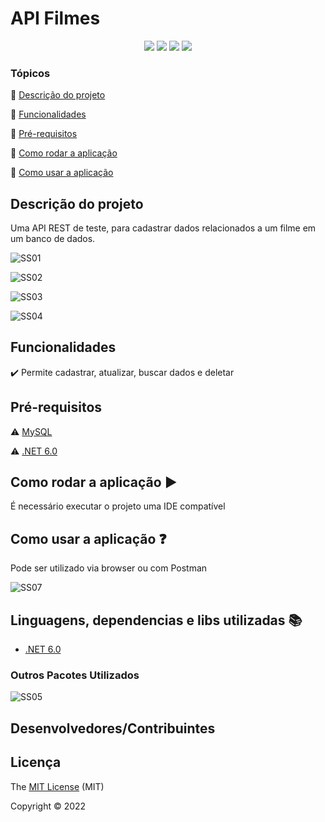 <h1>API Filmes</h1> 

<p align="center">
  <img src="https://img.shields.io/static/v1?label=.NET 6.0&message=framework&color=blue&style=for-the-badge&logo=.NET"/>
  <img src="https://img.shields.io/static/v1?label=C SHARP&message=10.0&color=blue&style=for-the-badge&logo=C#"/>
  <img src="http://img.shields.io/static/v1?label=License&message=MIT&color=green&style=for-the-badge"/>
   <img src="http://img.shields.io/static/v1?label=STATUS&message=CONCLUIDO&color=GREEN&style=for-the-badge"/>
</p>


### Tópicos 

:large_blue_circle: [Descrição do projeto](#descrição-do-projeto)

:large_blue_circle: [Funcionalidades](#funcionalidades)

:large_blue_circle: [Pré-requisitos](#pré-requisitos)

:large_blue_circle: [Como rodar a aplicação](#como-rodar-a-aplicação-arrow_forward)

:large_blue_circle: [Como usar a aplicação](#como-usar-a-aplicação-question)


## Descrição do projeto 
 <p>Uma API REST de teste, para cadastrar dados relacionados a um filme em um banco de dados.</p>
 
![SS01](https://user-images.githubusercontent.com/101216409/195956463-6bfc2ea7-5560-43c7-bb40-41c370a65eef.jpg)

![SS02](https://user-images.githubusercontent.com/101216409/195956466-4d8d9da9-c5b4-4273-a3f2-7476dc7fda2f.jpg)

![SS03](https://user-images.githubusercontent.com/101216409/195956469-83eec399-b005-4c84-9eed-dc7ab4588419.jpg)

![SS04](https://user-images.githubusercontent.com/101216409/195956483-134140a0-09cc-4e7a-81f0-971a0a5fecef.jpg)


## Funcionalidades

:heavy_check_mark: Permite cadastrar, atualizar, buscar dados e deletar 


## Pré-requisitos

:warning: [MySQL](https://dev.mysql.com/downloads/installer/)

:warning: [.NET 6.0](https://dotnet.microsoft.com/en-us/download/dotnet/6.0)


## Como rodar a aplicação :arrow_forward:

É necessário executar o projeto uma IDE compatível 

## Como usar a aplicação :question:
Pode ser utilizado via browser ou com Postman


![SS07](https://user-images.githubusercontent.com/101216409/195956434-db49b2e3-e440-4e98-87a2-8f9f03836a53.jpg)


## Linguagens, dependencias e libs utilizadas :books:

- [.NET 6.0](https://dotnet.microsoft.com/en-us/download/dotnet/6.0)

### Outros Pacotes Utilizados

![SS05](https://user-images.githubusercontent.com/101216409/195956093-63a904bf-3d46-42a8-99ce-46325fd76d90.jpg)


## Desenvolvedores/Contribuintes




## Licença 

The [MIT License]() (MIT)

Copyright :copyright: 2022
